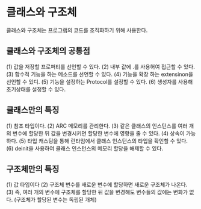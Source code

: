 클래스와 구조체 
===

클래스와 구조체는 프로그램의 코드를 조직화하기 위해 사용한다. 

클래스와 구조체의 공통점  
--- 

(1) 값을 저장할 프로퍼티를 선언할 수 있다.
(2) 내부 값에 .를 사용허여 접근할 수 있다.
(3) 함수적 기능을 하는 메소드를 선언할 수 있다. 
(4) 기능을 확장 하는 extensinon을 선언할 수 있디.
(5) 기능을 설정하는 Protocol를 설정할 수 있다. 
(6) 생성자를 사용해 초기상태를 설정할 수 있다. 

클래스만의 특징 
---

(1) 참조 타입이다. 
(2) ARC 메모리를 관리한다.
(3) 같은 클래스의 인스턴스를 여러 개의 변수에 할당한 뒤 값을 변경시키면 할당한 변수에 영향을 줄 수 있다. 
(4) 상속이 가능하다.
(5) 타입 캐스팅을 통해 런타임에서 클래스 인스턴스의 타입을 확인할 수 있다. 
(6) deinit을 사용하여 클래스 인스턴스의 메모리 할당을 해제할 수 있다. 

구조체만의 특징 
---

(1) 값 타입이다
(2) 구조체 변수를 새로운 변수에 할당하면 새로운 구조체가 나온다. 
(3) 즉, 여러 개의 변수에 구조체를 할당한 뒤 값을 변경해도 변수들의 값에는 변화가 없다. (구조체가 할당된 변수는 독립된 개체)

